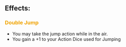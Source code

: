 ## Effects:
### <span style="font-weight:bold;color:rgb(240, 164, 0)">Double Jump</span>
- You may take the jump action while in the air.
- You gain a +1 to your Action Dice used for Jumping 